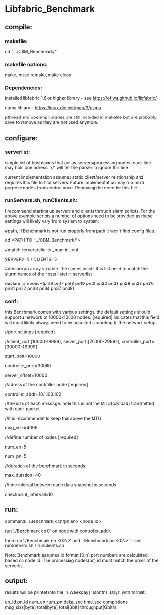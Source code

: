 # Libfabric_Benchmark

## compile:

### makefile:
cd ".../CBM_Benchmark/"

### makefile options:

make, make remake, make clean

### Dependencies:
installed libfabric 1.6 or higher library - see https://ofiwg.github.io/libfabric/

numa library - https://linux.die.net/man/3/numa

pthread and openmp libraries are still included in makefile but are probably save to remove as they are not used anymore.

## configure:
### serverlist:
simple list of hostnames that act as servers/processing nodes. each line may hold one adress. '//' will tell the parser to ignore this line

current implementation assumes static client/server relationship and requires this file to find servers. Future implementation may run multi purpose nodes from central node. Removing the need for this file. 

### runServers.sh, runClients.sh:
I recommend starting up servers and clients through slurm scripts. For the above example scripts a number of options need to be provided as these settings will likely vary from system to system:

#path, if Benchmark is not run properly from path it won't find config files.

cd <PATH TO '.../CBM_Benchmark/'>


#match servers/clients _num in conf

SERVERS=5 / CLIENTS=5


#declare an array variable. the names inside this list need to match the slurm names of the hosts listet in serverlist

declare -a nodes=(pn16 pn17 pn18 pn19 pn21 pn22 pn23 pn28 pn29 pn30 pn31 pn32 pn33 pn34 pn37 pn38)

### conf:
this Benchmark comes with various settings. the default settings should support a network of 10000x10000 nodes. [required] indicates that this field will most likely always need to be adjusted according to the network setup:

//port settings [required]

//client_port:[10000-19999], server_port:[20000-29999], controller_port=[30000-49999]

start_port=10000

controller_port=30000

server_offset=10000


//adress of the controller node [required]

controller_addr=10.1.103.102


//the size of each message. note this is not the MTU(payload) transmitted with each packet

//it is recommendet to keep this above the MTU 

msg_size=4096


//define number of nodes [required]

num_en=5

num_pn=5


//duration of the benchmark in seconds

max_duration=40

//time interval between each data snapshot in seconds

checkpoint_intervall=10

## run:
command: ./Benchmark <cn/pn/en> <node_id> 

run './Benchmark cn 0' on node with controller_addr.

then run './Benchmark en <0:N>' and './Benchmark pn <0:N>' - see runServers.sh / runClients.sh


 Note: Benchmark assumes id format [0:n] port numbers are calculated based on node id. The processing nodes(pn) id must match the order of the serverlist.
 
## output:
results will be printet into file './[Weekday] [Month] [Day]' with format:
  
  en_id pn_id num_en num_pn delta_sec time_sec completions msg_size[byte] total[byte] total[Gbit] throughput[Gbit/s]
  
